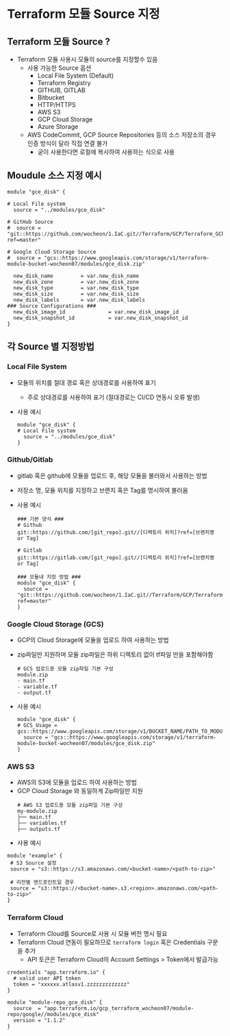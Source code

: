 # Terraform 모듈 Source 지정 

## Terraform 모듈 Source ?
- Terraform 모듈 사용시 모듈의 source를 지정할수 있음
    - 사용 가능한 Source 옵션
        - Local File System (Default)
        - Terraform Registry
        - GITHUB, GITLAB
        - Bitbucket
        - HTTP/HTTPS
        - AWS S3 
        - GCP Cloud Storage
        - Azure Storage
    - AWS CodeCommit, GCP Source Repositories 등의 소스 저장소의 경우 인증 방식이 달라 직접 연결 불가
        - 굳이 사용한다면 로컬에 복사하여 사용하는 식으로 사용

## Moudule 소스 지정 예시 

```hcl
module "gce_disk" {

# Local File system
  source = "../modules/gce_disk"

# GitHub Source
#  source = "git::https://github.com/wocheon/1.IaC.git//Terraform/GCP/Terraform_GCP_modules/modules/gce_disk?ref=master"

# Google Cloud Storage Source
#  source = "gcs::https://www.googleapis.com/storage/v1/terraform-module-bucket-wocheon07/modules/gce_disk.zip"

  new_disk_name         = var.new_disk_name
  new_disk_zone         = var.new_disk_zone
  new_disk_type         = var.new_disk_type
  new_disk_size         = var.new_disk_size
  new_disk_labels       = var.new_disk_labels
### Source Configurations ###
  new_disk_image_id              = var.new_disk_image_id
  new_disk_snapshot_id           = var.new_disk_snapshot_id
}
```

## 각 Source 별 지정방법

### Local File System
- 모듈의 위치를 절대 경로 혹은 상대경로를 사용하여 표기 
  - 주로 상대경로를 사용하여 표기 (절대경로는 CI/CD 연동시 오류 발생)

- 사용 예시
  ```
  module "gce_disk" {
  # Local File system
    source = "../modules/gce_disk"
  }  
  ```

### Github/Gitlab
- gitlab 혹은 github에 모듈을 업로드 후, 해당 모듈을 불러와서 사용하는 방법
- 저장소 명, 모듈 위치를 지정하고 브랜치 혹은 Tag를 명시하여 불러옴

- 사용 예시
  
  ```hcl
  ### 기본 양식 ###
  # Github
  git::https://github.com/[git_repo].git//[디렉토리 위치]?ref=[브랜치명 or Tag]
  
  # Gitlab
  git::https://gitlab.com/[git_repo].git//[디렉토리 위치]?ref=[브랜치명 or Tag]
  
  ### 모듈내 지정 방법 ###
  module "gce_disk" {
    source = "git::https://github.com/wocheon/1.IaC.git//Terraform/GCP/Terraform_GCP_modules/modules/gce_disk?ref=master"
  }
  ```

### Google Cloud Storage (GCS)
- GCP의 Cloud Storage에 모듈을 업로드 하여 사용하는 방법
- zip파일만 지원하며 모듈 zip파일은 하위 디렉토리 없이 tf파일 만을 포함해야함
  ```
  # GCS 업로드용 모듈 zip파일 기본 구성
  module.zip
  - main.tf
  - variable.tf
  - output.tf
  ```

- 사용 예시
  ```hcl
  module "gce_disk" {
  # GCS_Usage = gcs::https://www.googleapis.com/storage/v1/BUCKET_NAME/PATH_TO_MODULE
    source = "gcs::https://www.googleapis.com/storage/v1/terraform-module-bucket-wocheon07/modules/gce_disk.zip"
  }
  ```

### AWS S3 
- AWS의 S3에 모듈을 업로드 하여 사용하는 방법
- GCP Cloud Storage 와 동일하게 Zip파일만 지원
  ```
  # AWS S3 업로드용 모듈 zip파일 기본 구성
  my-module.zip
  ├── main.tf
  ├── variables.tf
  ├── outputs.tf
  ```
- 사용 예시
 ```hcl
module "example" {
  # S3 Source 설정
  source = "s3::https://s3.amazonaws.com/<bucket-name>/<path-to-zip>"

  # 리전별 엔드포인트일 경우
  source = "s3::https://<bucket-name>.s3.<region>.amazonaws.com/<path-to-zip>"
}
```

### Terraform Cloud
- Terraform Cloud를 Source로 사용 시 모듈 버전 명시 필요 
- Terraform Cloud 연동이 필요하므로 `terraform login` 혹은 Credentials 구문을 추가 
  - API 토큰은 Terraform Cloud의 Account Settings > Token에서 발급가능 
```
credentials "app.terraform.io" {
  # valid user API token
  token = "xxxxxx.atlasv1.zzzzzzzzzzzzz"
}
```

```hcl
module "module-repo_gce_disk" {
  source  = "app.terraform.io/gcp_terraform_wocheon07/module-repo/google//modules/gce_disk"
  version = "1.1.2"
}
```